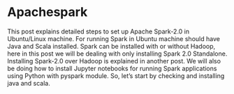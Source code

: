 # Apachespark
This post explains detailed steps to set up Apache Spark-2.0 in Ubuntu/Linux machine. For running Spark in Ubuntu machine should have Java and Scala installed. Spark can be installed with or without Hadoop, here in this post we will be dealing with only installing Spark 2.0 Standalone. Installing Spark-2.0 over Hadoop is explained in another post. We will also be doing how to install Jupyter notebooks for running Spark applications using Python with pyspark module.
So, let’s start by checking and installing java and scala.

